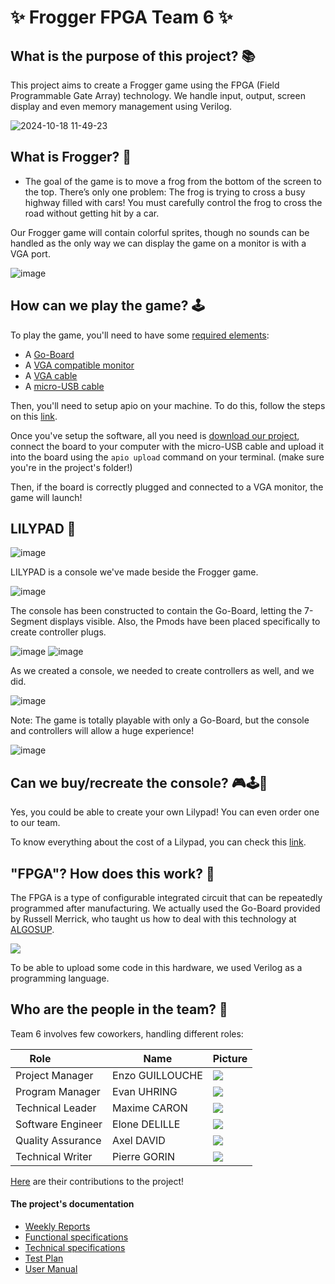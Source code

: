 # ✨ Frogger FPGA Team 6 ✨

## What is the purpose of this project? 📚

This project aims to create a Frogger game using the FPGA (Field Programmable Gate Array) technology. We handle input, output, screen display and even memory management using Verilog.

![2024-10-18 11-49-23](https://github.com/user-attachments/assets/550aa575-0d70-416f-be6d-736c16db6aaf)

## What is Frogger? 🐸

- The goal of the game is to move a frog from the bottom of the screen to the top. There’s only one problem: The frog is trying to cross a busy highway filled with cars! You must carefully control the frog to cross the road without getting hit by a car.

Our Frogger game will contain colorful sprites, though no sounds can be handled as the only way we can display the game on a monitor is with a VGA port.

![image](https://github.com/user-attachments/assets/67d07256-1954-43ec-98dc-e69adae53c59)

## How can we play the game? 🕹️

To play the game, you'll need to have some <u>required elements</u>:

- A [Go-Board](https://nandland.com/cart/)
- A [VGA compatible monitor](https://www.amazon.com./s?k=vga+monitor&crid=1SGS6CI178TBH&sprefix=vga+mo%2Caps%2C207&ref=nb_sb_ss_ts-doa-p_1_6)
- A [VGA cable](https://www.amazon.com./s?k=vga+cable&crid=1N29E5VSJS1W4&sprefix=vga%2Caps%2C199&ref=nb_sb_ss_ts-doa-p_2_3)
- A [micro-USB cable](https://www.amazon.com./s?k=micro-usb+cable&crid=L7H96RRAM5DF&sprefix=micro-us%2Caps%2C158&ref=nb_sb_ss_ts-doa-p_2_8)

Then, you'll need to setup apio on your machine. 
To do this, follow the steps on this [link](https://nandland.com/set-up-apio-fpga-build-and-program/).

Once you've setup the software, all you need is [download our project](https://github.com/algosup/2024-2025-project-1-fpga-team-6/releases), connect the board to your computer with the micro-USB cable and upload it into the board using the `apio upload` command on your terminal. (make sure you're in the project's folder!)

Then, if the board is correctly plugged and connected to a VGA monitor, the game will launch!

## LILYPAD 🪷

![image](https://github.com/user-attachments/assets/befc4c72-095f-45d0-859c-b51b0a666d6f)

LILYPAD is a console we've made beside the Frogger game.

![image](https://github.com/user-attachments/assets/d96765b0-d3ef-49bd-872d-a85155195fe2)

The console has been constructed to contain the Go-Board, letting the 7-Segment displays visible.
Also, the Pmods have been placed specifically to create controller plugs.

![image](https://github.com/user-attachments/assets/cdb745f9-5711-4c34-9a72-8ae6723a5732) 
![image](https://github.com/user-attachments/assets/a86556f6-1ead-4842-a1f7-d20ec39802a5)

As we created a console, we needed to create controllers as well, and we did.

![image](https://github.com/user-attachments/assets/8c371937-ef0e-4456-9b78-06193a4312c3)

Note: The game is totally playable with only a Go-Board, but the console and controllers will allow a huge experience!

![image](https://github.com/user-attachments/assets/faa3a1e6-152a-44a6-96df-80b91fb8b9e9)

## Can we buy/recreate the console? 🎮🕹️👾

Yes, you could be able to create your own Lilypad!
You can even order one to our team.

To know everything about the cost of a Lilypad, you can check this [link](https://docs.google.com/spreadsheets/d/1F-HxhJdpekoRyOHcomrwG5_U2OMouyGQa8QbSrjasqM/edit?usp=sharing).

## "FPGA"? How does this work? 💾

The FPGA is a type of configurable integrated circuit that can be repeatedly programmed after manufacturing.
We actually used the Go-Board provided by Russell Merrick, who taught us how to deal with this technology at [ALGOSUP](https://algosup.com/en.html).

<img src="https://nandland.com/wp-content/uploads/2022/12/goboard_solo.jpg">

To be able to upload some code in this hardware, we used Verilog as a programming language.

## Who are the people in the team? 🤝

Team 6 involves few coworkers, handling different roles:

| Role               | Name  | Picture |
| ------------------ | ----- | ------- |
| Project Manager | Enzo GUILLOUCHE | <img src="https://ca.slack-edge.com/T019N8PRR7W-U05SJQXHTSB-3d5d3475a625-50"> |
| Program Manager | Evan UHRING | <img src="https://ca.slack-edge.com/T019N8PRR7W-U05SZB90074-1c8c0fca09b4-50"> |
| Technical Leader | Maxime CARON | <img src="https://ca.slack-edge.com/T019N8PRR7W-U05SZ8EATJP-2f1b14ca0bd5-50"> |
| Software Engineer | Elone DELILLE | <img src="https://ca.slack-edge.com/T019N8PRR7W-U05SJR05FL7-464fe5ab420c-50"> |
| Quality Assurance | Axel DAVID | <img src="https://ca.slack-edge.com/T019N8PRR7W-U07D74Y2FN3-c49f70489f3b-50"> |
| Technical Writer | Pierre GORIN | <img src="https://ca.slack-edge.com/T019N8PRR7W-U02FHCYEJJD-b72455662dbf-50"> |

[Here](https://github.com/algosup/2024-2025-project-1-fpga-team-6/graphs/contributors) are their contributions to the project!

#### The project's documentation

- [Weekly Reports](./Documents/Management/WeeklyReports/cumulative.md)
- [Functional specifications](./Documents/FunctionalSpecifications/functionalSpecifications.md)
- [Technical specifications](./Documents/TechnicalSpecifications/technicalSpecifications.md)
- [Test Plan](./Documents/TestPlan/testPlan.md)
- [User Manual](./Documents/UserManual/userManual.md)
